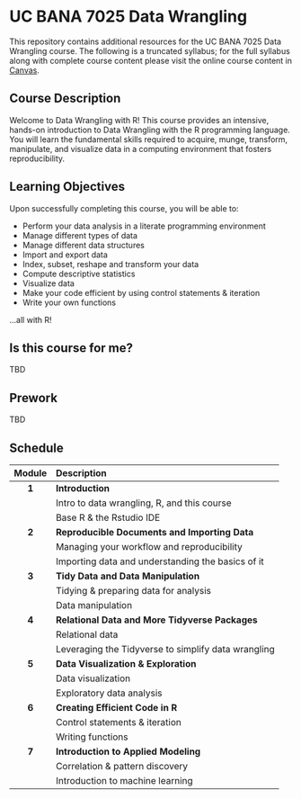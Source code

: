 UC BANA 7025 Data Wrangling
================

This repository contains additional resources for the UC BANA 7025 Data Wrangling course. The following is a truncated syllabus; for the full syllabus along with complete course content please visit the online course content in [Canvas](https://uc.instructure.com/). 


## Course Description

Welcome to Data Wrangling with R! This course provides an intensive, hands-on introduction to Data Wrangling with the R programming language. You will learn the fundamental skills required to acquire, munge, transform, manipulate, and visualize data in a computing environment that fosters reproducibility.

## Learning Objectives

Upon successfully completing this course, you will be able to:

* Perform your data analysis in a literate programming environment
* Manage different types of data
* Manage different data structures
* Import and export data
* Index, subset, reshape and transform your data
* Compute descriptive statistics
* Visualize data
* Make your code efficient by using control statements & iteration
* Write your own functions

...all with R!

## Is this course for me?

TBD

## Prework

TBD

## Schedule

| Module        | Description                                         |
|:-------------:|:----------------------------------------------------|
| **1**         | **Introduction**                                    |
|               | Intro to data wrangling, R, and this course         |
|               | Base R & the Rstudio IDE                            |
| **2**         | **Reproducible Documents and Importing Data**       |
|               | Managing your workflow and reproducibility          |
|               | Importing data and understanding the basics of it   |
| **3**         | **Tidy Data and Data Manipulation**                 |
|               | Tidying & preparing data for analysis               |
|               | Data manipulation                                   |
| **4**         | **Relational Data and More Tidyverse Packages**     |
|               | Relational data                                     |
|               | Leveraging the Tidyverse to simplify data wrangling |
| **5**         | **Data Visualization & Exploration**                |
|               | Data visualization                                  |
|               | Exploratory data analysis                           |
| **6**         | **Creating Efficient Code in R**                    |
|               | Control statements & iteration                      |
|               | Writing functions                                   |
| **7**         | **Introduction to Applied Modeling**                |
|               | Correlation & pattern discovery                     |
|               | Introduction to machine learning                    |
